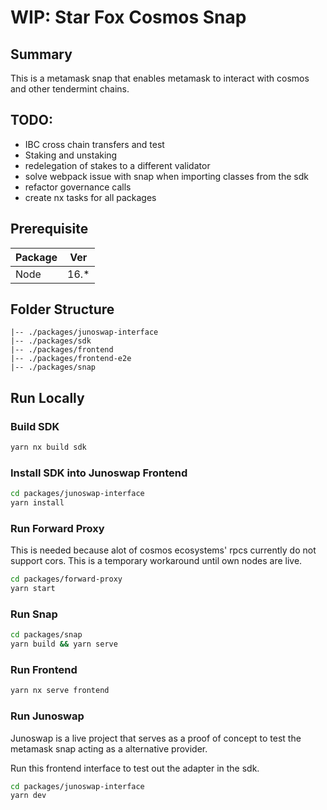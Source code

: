 # WIP: Star Fox Cosmos Snap

## Summary

This is a metamask snap that enables metamask to interact with cosmos and other tendermint chains. 
## TODO:
- IBC cross chain transfers and test
- Staking and unstaking 
- redelegation of stakes to a different validator
- solve webpack issue with snap when importing classes from the sdk
- refactor governance calls
- create nx tasks for all packages


## Prerequisite

| Package        | Ver   |
| -------------- | ----- |
| Node           | 16.\* |

## Folder Structure
```
|-- ./packages/junoswap-interface
|-- ./packages/sdk
|-- ./packages/frontend
|-- ./packages/frontend-e2e
|-- ./packages/snap
```


## Run Locally

### Build SDK
```bash
yarn nx build sdk
```

### Install SDK into Junoswap Frontend
```bash
cd packages/junoswap-interface
yarn install
```
### Run Forward Proxy
This is needed because alot of cosmos ecosystems' rpcs currently do not support cors. This is a temporary workaround until own nodes are live.


```bash
cd packages/forward-proxy
yarn start
```
### Run Snap
```bash
cd packages/snap
yarn build && yarn serve
```

### Run Frontend
```bash
yarn nx serve frontend 
```

### Run Junoswap

Junoswap is a live project that serves as a proof of concept to test the metamask snap acting as a alternative provider. 

Run this frontend interface to test out the adapter in the sdk.


```bash
cd packages/junoswap-interface
yarn dev
```



